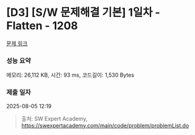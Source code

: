 # [D3] [S/W 문제해결 기본] 1일차 - Flatten - 1208 

[문제 링크](https://swexpertacademy.com/main/code/problem/problemDetail.do?contestProbId=AV139KOaABgCFAYh) 

### 성능 요약

메모리: 26,112 KB, 시간: 93 ms, 코드길이: 1,530 Bytes

### 제출 일자

2025-08-05 12:19



> 출처: SW Expert Academy, https://swexpertacademy.com/main/code/problem/problemList.do